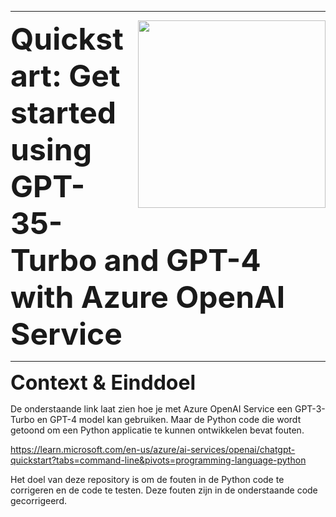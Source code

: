 <!--
https://docs.github.com/en/get-started/writing-on-github/getting-started-with-writing-and-formatting-on-github/basic-writing-and-formatting-syntax
-->



***********


<img align="right" width="300" height="300" src="https://avatars.githubusercontent.com/u/115706761?s=400&u=7c6cae892816e172b0b7eef99f2d32adb948c6ad&v=4">

<!--
>• Data verwijst naar gegevens die veelal worden verzameld op basis van metingen met behulp van meetsystemen en/of observaties gedaan door mensen.
>
>•  Informatie is een maat voor gereduceerde onzekerheid over beschikbare data. Bijvoorbeeld met behulp van een weermodel kan op basis van meteorologische data een voorspelling gedaan worden over het verloop van de temperatuur voor de komende week. Dus het weermodel structureert en presenteert "betekenisloze" data zoals temperatuur en luchtdruk op een voor mensen betekenisvolle wijze
-->

<font size="8"> **Quickstart: Get started using GPT-35-Turbo and GPT-4 with Azure OpenAI Service**</font>



***********

<font size="6"> **Context & Einddoel**</font>

De onderstaande link laat zien hoe je met Azure OpenAI Service een GPT-3-Turbo en GPT-4 model kan gebruiken.
Maar de Python code die wordt getoond om een Python applicatie te kunnen  ontwikkelen bevat fouten.

https://learn.microsoft.com/en-us/azure/ai-services/openai/chatgpt-quickstart?tabs=command-line&pivots=programming-language-python

Het doel van deze repository is om de fouten in de Python code te corrigeren en de code te testen.
Deze fouten zijn in de onderstaande code gecorrigeerd.



